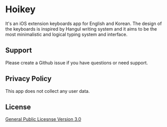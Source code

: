 # Hoikey

It's an iOS extension keyboards app for English and Korean. The design of the keyboards is inspired by Hangul writing system and it aims to be the most minimalistic and logical typing system and interface.

## Support

Please create a Github issue if you have questions or need support.

## Privacy Policy

This app does not collect any user data.

## License

[General Public Licesnse Version 3.0](https://www.gnu.org/licenses/gpl-3.0.en.html)
